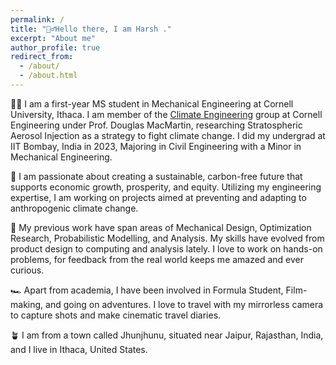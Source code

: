```yaml
---
permalink: /
title: "🙋‍♂️Hello there, I am Harsh ."
excerpt: "About me"
author_profile: true
redirect_from: 
  - /about/
  - /about.html
---
```


🧑‍💻 I am a first-year MS student in Mechanical Engineering at Cornell University, Ithaca. I am member of the [Climate Engineering](https://climate-engineering.mae.cornell.edu/) group at Cornell Engineering under Prof. Douglas MacMartin, researching Stratospheric Aerosol Injection as a strategy to fight climate change. I did my undergrad at IIT Bombay, India in 2023, Majoring in Civil Engineering with a Minor in Mechanical Engineering.

🧐 I am passionate about creating a sustainable, carbon-free future that supports economic growth, prosperity, and equity. Utilizing my engineering expertise, I am working on projects aimed at preventing and adapting to anthropogenic climate change.

🔬 My previous work have span areas of Mechanical Design, Optimization Research, Probabilistic Modelling, and Analysis. My skills have evolved from product design to computing and analysis lately. I love to work on hands-on problems, for feedback from the real world keeps me amazed and ever curious.    

🏎️ Apart from academia, I have been involved in Formula Student, Film-making, and going on adventures. I love to travel with my mirrorless camera to capture shots and make cinematic travel diaries.

🪴 I am from a town called Jhunjhunu, situated near Jaipur, Rajasthan, India, and I live in Ithaca, United States.
